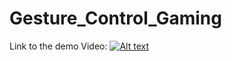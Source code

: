 # Gesture_Control_Gaming

Link to the demo Video:
[![Alt text](https://i9.ytimg.com/vi_webp/wVMoU3EluVQ/mqdefault.webp?v=605f2a86&sqp=CPiH3IoG&rs=AOn4CLBak3Mvnd1S4g9g36NzT9bn3L-Fzg)](https://www.youtube.com/watch?v=wVMoU3EluVQ)
